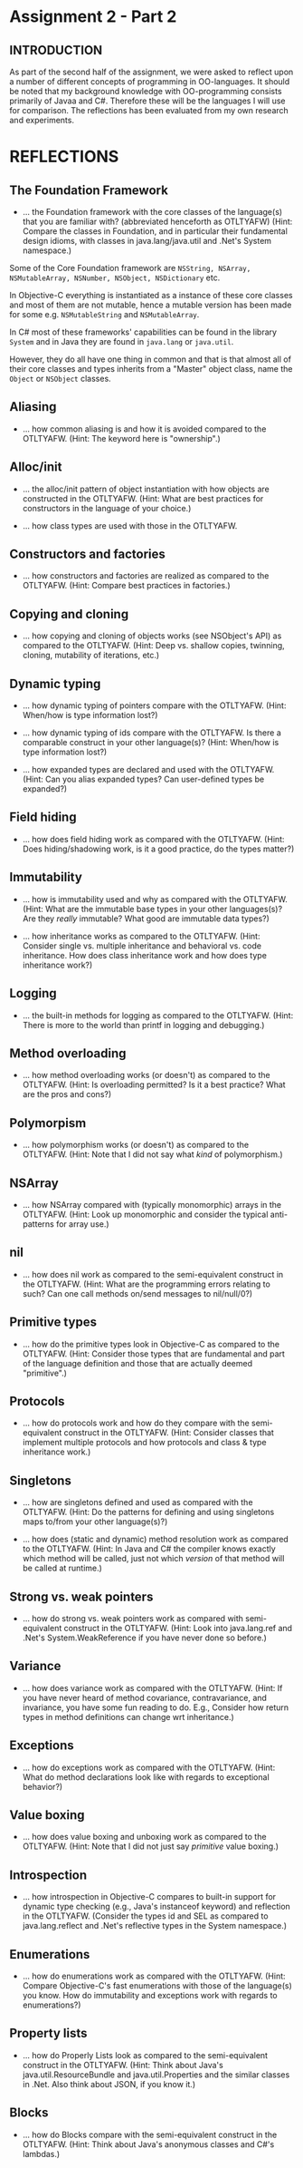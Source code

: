 Assignment 2 - Part 2
================

INTRODUCTION
------------

As part of the second half of the assignment, we were asked to reflect upon a number of different concepts of programming in OO-languages. 
It should be noted that my background knowledge with OO-programming consists primarily of Javaa and C#. Therefore these will be the languages I will use for comparison.
The reflections has been evaluated from my own research and experiments.

REFLECTIONS
===========

The Foundation Framework
------------------------
 - ... the Foundation framework with the core classes of the
   language(s) that you are familiar with? (abbreviated henceforth as
   OTLTYAFW) (Hint: Compare the classes in Foundation, and in
   particular their fundamental design idioms, with classes in
   java.lang/java.util and .Net's System namespace.)

Some of the Core Foundation framework are `NSString, NSArray, NSMutableArray, NSNumber, NSObject, NSDictionary` etc.

In Objective-C everything is instantiated as a instance of these core classes and most of them are not mutable, hence a mutable version has been made for some e.g. `NSMutableString` and `NSMutableArray`.

In C# most of these frameworks' capabilities can be found in the library `System` and in Java they are found in `java.lang` or `java.util`. 

However, they do all have one thing in common and that is that almost all of their core classes and types inherits from a "Master" object class, name the `Object` or `NSObject` classes.

Aliasing
----------
 - ... how common aliasing is and how it is avoided compared to the
   OTLTYAFW.  (Hint: The keyword here is "ownership".)



Alloc/init
----------
 - ... the alloc/init pattern of object instantiation with how objects
   are constructed in the OTLTYAFW.  (Hint: What are best practices
   for constructors in the language of your choice.)


 - ... how class types are used with those in the OTLTYAFW.


Constructors and factories
--------------------------
 - ... how constructors and factories are realized as compared to the
   OTLTYAFW.  (Hint: Compare best practices in factories.)


Copying and cloning
-------------------
 - ... how copying and cloning of objects works (see NSObject's API)
   as compared to the OTLTYAFW.  (Hint: Deep vs. shallow copies,
   twinning, cloning, mutability of iterations, etc.)

Dynamic typing
--------------
 - ... how dynamic typing of pointers compare with the OTLTYAFW.
   (Hint: When/how is type information lost?)

 - ... how dynamic typing of ids compare with the OTLTYAFW.  Is there
   a comparable construct in your other language(s)?  (Hint: When/how
   is type information lost?)

 - ... how expanded types are declared and used with the OTLTYAFW.
   (Hint: Can you alias expanded types?  Can user-defined types be
   expanded?)

Field hiding
------------
 - ... how does field hiding work as compared with the OTLTYAFW.
   (Hint: Does hiding/shadowing work, is it a good practice, do the
   types matter?)

Immutability
-------------
 - ... how is immutability used and why as compared with the
   OTLTYAFW.  (Hint: What are the immutable base types in your other
   languages(s)?  Are they *really* immutable?  What good are
   immutable data types?)

 - ... how inheritance works as compared to the OTLTYAFW.  (Hint:
   Consider single vs. multiple inheritance and behavioral vs. code
   inheritance.  How does class inheritance work and how does type
   inheritance work?)


Logging
-------
 - ... the built-in methods for logging as compared to the OTLTYAFW.
   (Hint: There is more to the world than printf in logging and
   debugging.)

Method overloading
------------------
 - ... how method overloading works (or doesn't) as compared to the
   OTLTYAFW.  (Hint: Is overloading permitted?  Is it a best practice?
   What are the pros and cons?)

Polymorpism
------------
 - ... how polymorphism works (or doesn't) as compared to the
   OTLTYAFW.  (Hint: Note that I did not say what *kind* of
   polymorphism.)

NSArray
-----------
 - ... how NSArray compared with (typically monomorphic) arrays in the
   OTLTYAFW.  (Hint: Look up monomorphic and consider the typical
   anti-patterns for array use.)

nil
----------
 - ... how does nil work as compared to the semi-equivalent construct
   in the OTLTYAFW.  (Hint: What are the programming errors relating
   to such?  Can one call methods on/send messages to nil/null/0?)

Primitive types
---------------
 - ... how do the primitive types look in Objective-C as compared to
   the OTLTYAFW.  (Hint: Consider those types that are fundamental and
   part of the language definition and those that are actually deemed
   "primitive".)

Protocols
-----------
 - ... how do protocols work and how do they compare with the
   semi-equivalent construct in the OTLTYAFW.  (Hint: Consider classes
   that implement multiple protocols and how protocols and class &
   type inheritance work.)

Singletons
------------
 - ... how are singletons defined and used as compared with the
   OTLTYAFW.  (Hint: Do the patterns for defining and using singletons
   maps to/from your other language(s)?)


 - ... how does (static and dynamic) method resolution work as
   compared to the OTLTYAFW.  (Hint: In Java and C# the compiler knows
   exactly which method will be called, just not which *version* of
   that method will be called at runtime.)

Strong vs. weak pointers
------------------------
 - ... how do strong vs. weak pointers work as compared with
   semi-equivalent construct in the OTLTYAFW.  (Hint: Look into
   java.lang.ref and .Net's System.WeakReference if you have never
   done so before.)

Variance
----------
 - ... how does variance work as compared with the OTLTYAFW.  (Hint:
   If you have never heard of method covariance, contravariance, and
   invariance, you have some fun reading to do.  E.g., Consider how return
   types in method definitions can change wrt inheritance.)

Exceptions
------------
 - ... how do exceptions work as compared with the OTLTYAFW.  (Hint:
   What do method declarations look like with regards to exceptional
   behavior?)

Value boxing
-------------
 - ... how does value boxing and unboxing work as compared to the
   OTLTYAFW.  (Hint: Note that I did not just say *primitive* value
   boxing.)


Introspection
--------------
 - ... how introspection in Objective-C compares to built-in support
   for dynamic type checking (e.g., Java's instanceof keyword) and
   reflection in the OTLTYAFW.  (Consider the types id and SEL as
   compared to java.lang.reflect and .Net's reflective types in the
   System namespace.)

Enumerations
--------------
 - ... how do enumerations work as compared with the OTLTYAFW.  (Hint:
   Compare Objective-C's fast enumerations with those of the
   language(s) you know.  How do immutability and exceptions work with
   regards to enumerations?)

Property lists
---------------
 - ... how do Properly Lists look as compared to the semi-equivalent
   construct in the OTLTYAFW.  (Hint: Think about Java's
   java.util.ResourceBundle and java.util.Properties and the similar
   classes in .Net.  Also think about JSON, if you know it.)

Blocks
--------
 - ... how do Blocks compare with the semi-equivalent
   construct in the OTLTYAFW.  (Hint: Think about Java's anonymous
   classes and C#'s lambdas.)
